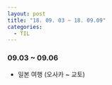 ```yaml
---
layout: post
title: "18. 09. 03 ~ 18. 09.09"
categories:
  - TIL
---
```


### 09.03 ~ 09.06
- 일본 여행 (오사카 ~ 교토)
